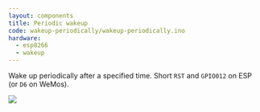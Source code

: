 ```yaml
---
layout: components
title: Periodic wakeup
code: wakeup-periodically/wakeup-periodically.ino
hardware:
  - esp8266
  - wakeup
---
```


Wake up periodically after a specified time. Short `RST` and `GPIO012` on ESP (or `D6` on WeMos).

![](/assets/images/components/arduino-settings.png)
